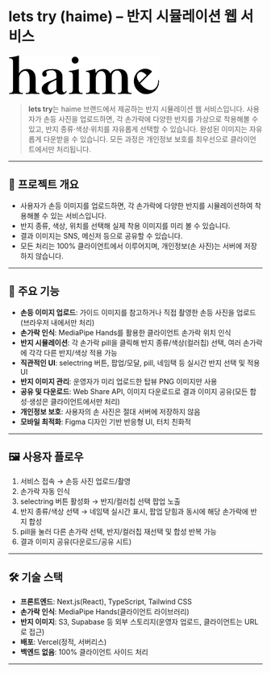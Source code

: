 # lets try (haime) – 반지 시뮬레이션 웹 서비스

![haime 로고](public/haime-logo.png)

> **lets try**는 haime 브랜드에서 제공하는 반지 시뮬레이션 웹 서비스입니다. 사용자가 손등 사진을 업로드하면, 각 손가락에 다양한 반지를 가상으로 착용해볼 수 있고, 반지 종류·색상·위치를 자유롭게 선택할 수 있습니다. 완성된 이미지는 자유롭게 다운받을 수 있습니다. 모든 과정은 개인정보 보호를 최우선으로 클라이언트에서만 처리됩니다.

---

## 📝 프로젝트 개요
- 사용자가 손등 이미지를 업로드하면, 각 손가락에 다양한 반지를 시뮬레이션하여 착용해볼 수 있는 서비스입니다.
- 반지 종류, 색상, 위치를 선택해 실제 착용 이미지를 미리 볼 수 있습니다.
- 결과 이미지는 SNS, 메신저 등으로 공유할 수 있습니다.
- 모든 처리는 100% 클라이언트에서 이루어지며, 개인정보(손 사진)는 서버에 저장하지 않습니다.

---

## 🌟 주요 기능
- **손등 이미지 업로드**: 가이드 이미지를 참고하거나 직접 촬영한 손등 사진을 업로드(브라우저 내에서만 처리)
- **손가락 인식**: MediaPipe Hands를 활용한 클라이언트 손가락 위치 인식
- **반지 시뮬레이션**: 각 손가락 pill을 클릭해 반지 종류/색상(컬러칩) 선택, 여러 손가락에 각각 다른 반지/색상 적용 가능
- **직관적인 UI**: selectring 버튼, 팝업/모달, pill, 네임택 등 실시간 반지 선택 및 적용 UI
- **반지 이미지 관리**: 운영자가 미리 업로드한 탑뷰 PNG 이미지만 사용
- **공유 및 다운로드**: Web Share API, 이미지 다운로드로 결과 이미지 공유(모든 합성·생성은 클라이언트에서만 처리)
- **개인정보 보호**: 사용자의 손 사진은 절대 서버에 저장하지 않음
- **모바일 최적화**: Figma 디자인 기반 반응형 UI, 터치 친화적

---

## 🖼️ 사용자 플로우
1. 서비스 접속 → 손등 사진 업로드/촬영
2. 손가락 자동 인식
3. selectring 버튼 활성화 → 반지/컬러칩 선택 팝업 노출
4. 반지 종류/색상 선택 → 네임택 실시간 표시, 팝업 닫힘과 동시에 해당 손가락에 반지 합성
5. pill을 눌러 다른 손가락 선택, 반지/컬러칩 재선택 및 합성 반복 가능
6. 결과 이미지 공유(다운로드/공유 시트)

---

## 🛠️ 기술 스택
- **프론트엔드**: Next.js(React), TypeScript, Tailwind CSS
- **손가락 인식**: MediaPipe Hands(클라이언트 라이브러리)
- **반지 이미지**: S3, Supabase 등 외부 스토리지(운영자 업로드, 클라이언트는 URL로 접근)
- **배포**: Vercel(정적, 서버리스)
- **백엔드 없음**: 100% 클라이언트 사이드 처리

---